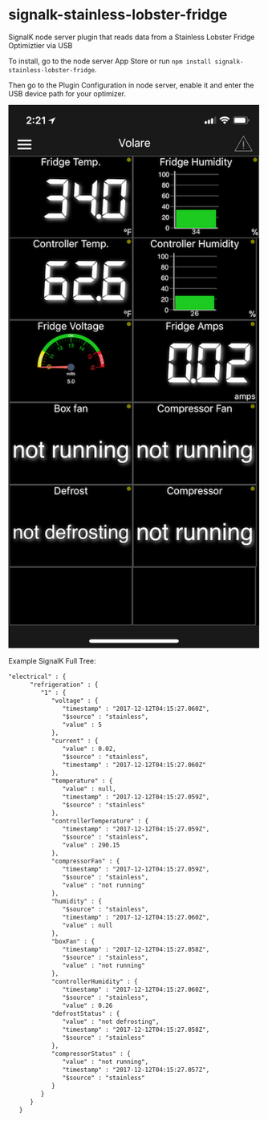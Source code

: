 # signalk-stainless-lobster-fridge
SignalK node server plugin that reads data from a Stainless Lobster Fridge Optimiztier via USB

To install, go to the node server App Store or run `npm install signalk-stainless-lobster-fridge`.

Then go to the Plugin Configuration in node server, enable it and enter the USB device path for your optimizer.

<img src="screenshot.jpeg" alt="screenshot" width="500" height="1083">

Example SignalK Full Tree:

```
"electrical" : {
      "refrigeration" : {
         "1" : {
            "voltage" : {
               "timestamp" : "2017-12-12T04:15:27.060Z",
               "$source" : "stainless",
               "value" : 5
            },
            "current" : {
               "value" : 0.02,
               "$source" : "stainless",
               "timestamp" : "2017-12-12T04:15:27.060Z"
            },
            "temperature" : {
               "value" : null,
               "timestamp" : "2017-12-12T04:15:27.059Z",
               "$source" : "stainless"
            },
            "controllerTemperature" : {
               "timestamp" : "2017-12-12T04:15:27.059Z",
               "$source" : "stainless",
               "value" : 290.15
            },
            "compressorFan" : {
               "timestamp" : "2017-12-12T04:15:27.059Z",
               "$source" : "stainless",
               "value" : "not running"
            },
            "humidity" : {
               "$source" : "stainless",
               "timestamp" : "2017-12-12T04:15:27.060Z",
               "value" : null
            },
            "boxFan" : {
               "timestamp" : "2017-12-12T04:15:27.058Z",
               "$source" : "stainless",
               "value" : "not running"
            },
            "controllerHumidity" : {
               "timestamp" : "2017-12-12T04:15:27.060Z",
               "$source" : "stainless",
               "value" : 0.26
            "defrostStatus" : {
               "value" : "not defrosting",
               "timestamp" : "2017-12-12T04:15:27.058Z",
               "$source" : "stainless"
            },
            "compressorStatus" : {
               "value" : "not running",
               "timestamp" : "2017-12-12T04:15:27.057Z",
               "$source" : "stainless"
            }
         }
      }
   }
```

